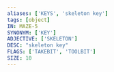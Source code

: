 ```yaml
---
aliases: ['KEYS', 'skeleton key']
tags: [object]
IN: MAZE-5
SYNONYM: ['KEY']
ADJECTIVE: ['SKELETON']
DESC: "skeleton key"
FLAGS: ['TAKEBIT', 'TOOLBIT']
SIZE: 10
---
```

